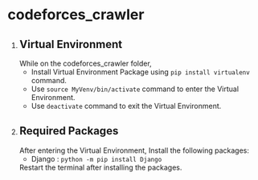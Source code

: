 # codeforces_crawler
<ol>
<li>
<h2>Virtual Environment</h2>
While on the codeforces_crawler folder,<br>
<ul>
<li>Install Virtual Environment Package using <code>pip install virtualenv</code> command.</li>
<li>Use <code>source MyVenv/bin/activate</code> command to enter the Virtual Environment.</li>
<li>Use <code>deactivate</code> command to exit the Virtual Environment.</li>
</ul>
</li>
<li>
<h2>Required Packages</h2>
After entering the Virtual Environment, Install the following packages:
<ul>
<li>Django : <code>python -m pip install Django</code></li>
</ul>
Restart the terminal after installing the packages.
</li>
</ol>